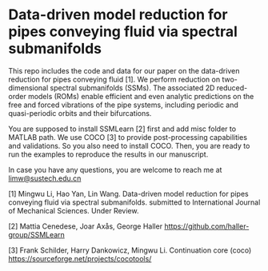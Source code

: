 # Data-driven model reduction for pipes conveying fluid via spectral submanifolds


This repo includes the code and data for our paper on the data-driven reduction for pipes conveying fluid [1]. We perform reduction on two-dimensional spectral submanifolds (SSMs). The associated 2D reduced-order models (ROMs) enable efficient and even analytic predictions on the free and forced vibrations of the pipe systems, including periodic and quasi-periodic orbits and their bifurcations.

You are supposed to install SSMLearn [2] first and add misc folder to MATLAB path. We use COCO [3] to provide post-processing capabilities and validations. So you also need to install COCO. Then, you are ready to run the examples to reproduce the results in our manuscript.

In case you have any questions, you are welcome to reach me at limw@sustech.edu.cn

[1] Mingwu Li, Hao Yan, Lin Wang. Data-driven model reduction for pipes conveying fluid via spectral submanifolds. submitted to International Journal of Mechanical Sciences. Under Review.

[2] Mattia Cenedese, Joar Axås, George Haller https://github.com/haller-group/SSMLearn

[3] Frank Schilder, Harry Dankowicz, Mingwu Li. Continuation core (coco) https://sourceforge.net/projects/cocotools/


